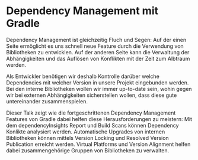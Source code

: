 # Dependency Management mit Gradle

Dependency Management ist gleichzeitig Fluch und Segen:
Auf der einen Seite ermöglicht es uns schnell neue Feature durch die Verwendung von Bibliotheken zu entwicklen.
Auf der anderen Seite kann die Verwaltung der Abhängigkeiten und das Auflösen von Konflikten mit der Zeit zum Albtraum werden.

Als Entwickler benötigen wir deshalb Kontrolle darüber welche Dependencies mit welcher Version in unsere Projekt eingebunden werden.
Bei den interne Bibliotheken wollen wir immer up-to-date sein, wohin gegen wir bei externen Abhängigkeiten sicherstellen wollen, dass diese gute untereinander zusammenspielen.

Dieser Talk zeigt wie die fortgeschrittenen Dependency Management Features von Gradle dabei helfen diese Herausforderungen zu meistern:
Mit dem dependencyInsights Report und Build Scans können Dependency Konlikte analysiert werden.
Automatische Upgrades von internen Bibliotheken können mittels Version Locking und Resolved Version Publication erreicht werden.
Virtual Platforms und Version Alignment helfen dabei zusammengehörige Gruppen von Bibliotheken zu verwalten.
